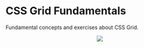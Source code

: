 # CSS Grid Fundamentals

Fundamental concepts and exercises about CSS Grid.

<p align="center">
<img src="https://www.w3schools.com/css/grid_lines.png">
</p>
